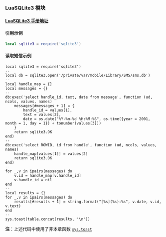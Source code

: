 ### LuaSQLite3 模块


#### [LuaSQLite3 手册地址](http://lua.sqlite.org/index.cgi/doc/tip/doc/lsqlite3.wiki)

#### 引用示例
```lua
local sqlite3 = require('sqlite3')
```

#### 读取短信示例
```
local sqlite3 = require('sqlite3')
--
local db = sqlite3.open('/private/var/mobile/Library/SMS/sms.db')
--
local handle_map = {}
local messages = {}
--
db:exec('select handle_id, text, date from message', function (ud, ncols, values, names)
	messages[#messages + 1] = {
		handle_id = values[1],
		text = values[2],
		date = os.date("%Y-%m-%d %H:%M:%S", os.time({year = 2001, month = 1, day = 1}) + tonumber(values[3]))
	}
	return sqlite3.OK
end)
--
db:exec('select ROWID, id from handle', function (ud, ncols, values, names)
	handle_map[values[1]] = values[2]
	return sqlite3.OK
end)
--
for _,v in ipairs(messages) do
	v.id = handle_map[v.handle_id]
	v.handle_id = nil
end
--
local results = {}
for _,v in ipairs(messages) do
	results[#results + 1] = string.format("[%s](%s):%s", v.date, v.id, v.text)
end
--
sys.toast(table.concat(results, '\n'))
```
**注**：上述代码中使用了非本章函数 [`sys.toast`](/Handbook/sys/sys.toast.md)

